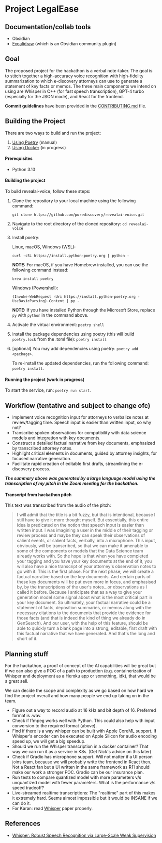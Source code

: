 # Project LegalEase

## Documentation/collab tools

- Obsidian 
- [Excalidraw](https://forum.obsidian.md/t/excalidraw-full-featured-sketching-plugin-in-obsidian/17367) (which is an Obsidian community plugin)

## Goal
The proposed project for the hackathon is a verbal note-taker. The goal is to stitch together a high-accuracy voice recognition with high-fidelity summarization to which e-discovery attorneys can use to generate a statement of key facts or memos. The three main components we intend on using are Whisper in C++ (for fast speech transcription), GPT-4 turbo (especially for the JSON mode), and React for the frontend. 

**Commit guidelines** have been provided in the [CONTRIBUTING.md](CONTRIBUTING.md) file.

## Building the Project
There are two ways to build and run the project:
1. [Using Poetry](#poetry-manual) (manual)
2. [Using Docker](#using-docker) (in progress)

#### Prerequisites
- Python 3.10

#### Building the project
To build revealai-voice, follow these steps:

1. Clone the repository to your local machine using the following command:
    ```
    git clone https://github.com/purediscovery/revealai-voice.git
    ```

2. Navigate to the root directory of the cloned repository:
    `cd revealai-voice`

3. Install poetry:

    Linux, macOS, Windows (WSL):
    ```
    curl -sSL https://install.python-poetry.org | python -
    ```

    **NOTE:** 
    For macOS, if you have Homebrew installed, you can use the following command instead:
    ```
    brew install poetry
    ```

    Windows (Powershell):
    ```
    (Invoke-WebRequest -Uri https://install.python-poetry.org -UseBasicParsing).Content | py -
    ```
    
    **NOTE:**
    If you have installed Python through the Microsoft Store, replace `py` with `python` in the command above.


4. Activate the virtual environment:
    ```poetry shell```

5. Install the package dependencies using poetry (this will build `poetry.lock` from the .toml file):
    ```poetry install```


6. [optional] You may add dependencies using poetry:
    ```poetry add <package>```.
    
    To re-install the updated dependencies, run the following command:
    ```poetry install```.

#### Running the project (work in progress)
To start the service, run:
    ```poetry run start```.



## Workflow (tentative and subject to change ofc)
* Implement voice recognition input for attorneys to verbalize notes at review/tagging time. Speech input is easier than written input, so why not?
* Transcribe spoken observations for compatibility with data science models and integration with key documents.
* Construct a detailed factual narrative from key documents, emphasized by transcribed attorney notes.
* Highlight critical elements in documents, guided by attorney insights, for focused narrative generation.
* Facilitate rapid creation of editable first drafts, streamlining the e-discovery process. 

**_The summary above was generated by a large language model using the transcription of my pitch in the Zoom meeting for the hackathon._**


#### Transcript from hackathon pitch
This text was transcribed from the audio of the pitch:

> I will admit that the title is a bit fuzzy, but that is intentional, because I still have to give it more thought myself. But essentially, this entire idea is predicated on the notion that speech input is easier than written input.
> I was imagining a user in the middle of their tagging or review process and maybe they can speak their observations of salient events, or salient facts, verbally, into a microphone. This input, obviously, will be transcribed, so that we can make it amenable to some of the components or models that the Data Science team already works with.
> So the hope is that when you have completed your tagging and you have your key documents at the end of it, you will also have a nice transcript of your attorney's observation notes to go with it. This is the first phase.
> For the next phase, we will create a factual narrative based on the key documents. And certain parts of these key documents will be put even more in focus, and emphasised by, by the transcriptions of the user's notes...or observations as I called it before. Because I anticipate that as a way to give your generation model some signal about what is the most critical part in your key document.  So ultimately, your factual narrative could be a statement of facts, deposition summaries, or memos along with the necessary citations to the documents that provide the evidence for those facts (and that is indeed the kind of thing we already do in GenSearch).
> And our user, with the help of this feature, should be able to quickly turn a blank page into a strong, editable, first draft with this factual narrative that we have generated. 
> And that's the long and short of it.


## Planning stuff

For the hackathon, a proof of concept of the AI capabilities will be great but if we can also give a POC of a path to production (e.g. containerization of Whisper and deployment as a Heroku app or something, idk), that would be a great sell.

We can decide the scope and complexity as we go based on how hard we find the project overall and how many people we end up taking on in the team.

* Figure out a way to record audio at 16 kHz and bit depth of 16. Preferred format is .wav.
* Check if ffmpeg works well with Python. This could also help with input conversion to the required format (above).
* Find if there is a way whisper can be built with Apple CoreML support. If Whisper's encoder can be executed on Apple Silicon for audio encoding speed up, we will get a big speedup.
* Should we run the Whisper transcription in a docker container? That way we can run it as a service in K8s. (Get Nick's advice on this later)
* Check if Gradio has microphone support. Will not matter if a UI person joins team, because we will probably write the frontend in React then. Not a React fan but a UI written in the same framework as R11 should make our work a stronger POC. Gradio can be our insurance plan.
* Run tests to compare quantized model with more parameters v/s unquantized model with fewer parameters. What is the performance v/s speed tradeoff?
* Live-streamed realtime transcriptions: The "realtime" part of this makes it extremely hard. Seems almost impossible but it would be INSANE if we can do it.
* For Karan: read [Whisper](https://cdn.openai.com/papers/whisper.pdf) paper properly.

## References
- [Whisper: Robust Speech Recognition via Large-Scale Weak Supervision](https://cdn.openai.com/papers/whisper.pdf)
